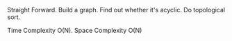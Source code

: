 Straight Forward. Build a graph. Find out whether it's acyclic. Do topological sort.


Time Complexity O(N). Space Complexity O(N)
